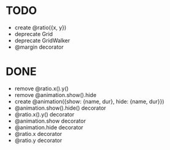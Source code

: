 # TODO

- create @ratio({x, y})
- deprecate Grid
- deprecate GridWalker
- @margin decorator

# DONE
- remove @ratio.x().y()
- remove @animation.show().hide
- create @animation({show: {name, dur}, hide: {name, dur}})
- @animation.show().hide() decorator
- @ratio.x().y() decorator
- @animation.show decorator
- @animation.hide decorator
- @ratio.x decorator
- @ratio.y decorator
